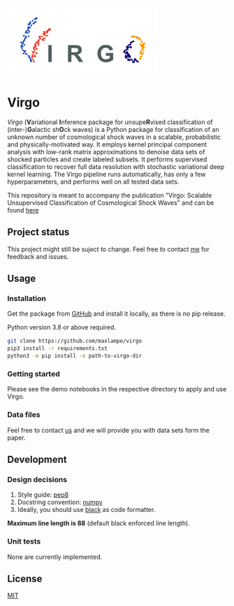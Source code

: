 ![image](images/virgo_logo.png)

# Virgo

_Virgo_ (**V**ariational **I**nference package for unsupe**R**vised classification of (inter-)**G**alactic sh**O**ck waves)
is a Python package for classification of an unknown number of cosmological shock waves in a scalable, probabilistic and physically-motivated way.
It employs kernel principal component analysis with low-rank matrix approximations to denoise data sets of shocked particles and create labeled subsets.
It performs supervised classification to recover full data resolution with stochastic variational deep kernel learning.
The Virgo pipeline runs automatically, has only a few hyperparameters, and performs well on all tested data sets.

This repository is meant to accompany the publication "Virgo: Scalable Unsupervised Classification of Cosmological Shock Waves" and can be found [here](https://arxiv.org/abs/2208.06859)


## Project status

This project might still be suject to change. Feel free to contact [me](mailto:max.lamparth@tum.de?subject=virgo) for feedback and issues.

## Usage

### Installation

Get the package from [GitHub](https://github.com/maxlampe/virgo) and install it locally, as there is no pip release.

Python version 3.8 or above required.

```bash
git clone https://github.com/maxlampe/virgo
pip3 install -r requirements.txt
python3 -m pip install -e path-to-virgo-dir
```

### Getting started

Please see the demo notebooks in the respective directory to apply and use Virgo.

### Data files

Feel free to contact [us](mailto:max.lamparth@tum.de?subject=virgodata) and we will provide you with data sets form the paper.

## Development

### Design decisions

1. Style guide: [pep8](https://www.python.org/dev/peps/pep-0008/)
2. Docstring convention: [numpy](https://numpydoc.readthedocs.io/en/latest/format.html)
3. Ideally, you should use [black](https://pypi.org/project/black/) as code formatter.

**Maximum line length is 88** (default black enforced line length).

### Unit tests

None are currently implemented.

## License

[MIT](https://choosealicense.com/licenses/mit/)
